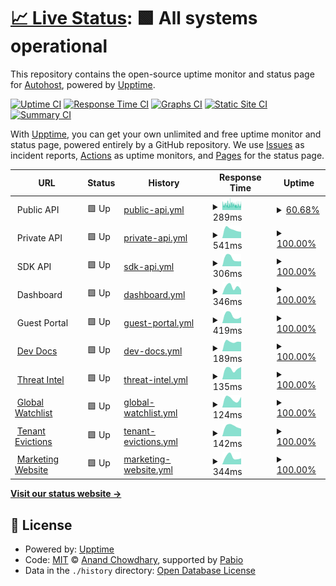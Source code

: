 # [📈 Live Status](https://AutohostAI.github.io/AutohostAI): <!--live status--> **🟩 All systems operational**

This repository contains the open-source uptime monitor and status page for [Autohost](https://www.autohost.ai), powered by [Upptime](https://github.com/upptime/upptime).

[![Uptime CI](https://github.com/AutohostAI/AutohostAI/workflows/Uptime%20CI/badge.svg)](https://github.com/AutohostAI/AutohostAI/actions?query=workflow%3A%22Uptime+CI%22)
[![Response Time CI](https://github.com/AutohostAI/AutohostAI/workflows/Response%20Time%20CI/badge.svg)](https://github.com/AutohostAI/AutohostAI/actions?query=workflow%3A%22Response+Time+CI%22)
[![Graphs CI](https://github.com/AutohostAI/AutohostAI/workflows/Graphs%20CI/badge.svg)](https://github.com/AutohostAI/AutohostAI/actions?query=workflow%3A%22Graphs+CI%22)
[![Static Site CI](https://github.com/AutohostAI/AutohostAI/workflows/Static%20Site%20CI/badge.svg)](https://github.com/AutohostAI/AutohostAI/actions?query=workflow%3A%22Static+Site+CI%22)
[![Summary CI](https://github.com/AutohostAI/AutohostAI/workflows/Summary%20CI/badge.svg)](https://github.com/AutohostAI/AutohostAI/actions?query=workflow%3A%22Summary+CI%22)

With [Upptime](https://upptime.js.org), you can get your own unlimited and free uptime monitor and status page, powered entirely by a GitHub repository. We use [Issues](https://github.com/AutohostAI/AutohostAI/issues) as incident reports, [Actions](https://github.com/AutohostAI/AutohostAI/actions) as uptime monitors, and [Pages](https://AutohostAI.github.io/AutohostAI) for the status page.

<!--start: status pages-->
<!-- This summary is generated by Upptime (https://github.com/upptime/upptime) -->
<!-- Do not edit this manually, your changes will be overwritten -->
<!-- prettier-ignore -->
| URL | Status | History | Response Time | Uptime |
| --- | ------ | ------- | ------------- | ------ |
| <img alt="" src="https://icons.duckduckgo.com/ip3/null.ico" height="13"> Public API | 🟩 Up | [public-api.yml](https://github.com/AutohostAI/AutohostAI/commits/HEAD/history/public-api.yml) | <details><summary><img alt="Response time graph" src="./graphs/public-api/response-time-week.png" height="20"> 289ms</summary><br><a href="https://status.autohost.dev/history/public-api"><img alt="Response time 289" src="https://img.shields.io/endpoint?url=https%3A%2F%2Fraw.githubusercontent.com%2FAutohostAI%2FAutohostAI%2FHEAD%2Fapi%2Fpublic-api%2Fresponse-time.json"></a><br><a href="https://status.autohost.dev/history/public-api"><img alt="24-hour response time 292" src="https://img.shields.io/endpoint?url=https%3A%2F%2Fraw.githubusercontent.com%2FAutohostAI%2FAutohostAI%2FHEAD%2Fapi%2Fpublic-api%2Fresponse-time-day.json"></a><br><a href="https://status.autohost.dev/history/public-api"><img alt="7-day response time 289" src="https://img.shields.io/endpoint?url=https%3A%2F%2Fraw.githubusercontent.com%2FAutohostAI%2FAutohostAI%2FHEAD%2Fapi%2Fpublic-api%2Fresponse-time-week.json"></a><br><a href="https://status.autohost.dev/history/public-api"><img alt="30-day response time 289" src="https://img.shields.io/endpoint?url=https%3A%2F%2Fraw.githubusercontent.com%2FAutohostAI%2FAutohostAI%2FHEAD%2Fapi%2Fpublic-api%2Fresponse-time-month.json"></a><br><a href="https://status.autohost.dev/history/public-api"><img alt="1-year response time 289" src="https://img.shields.io/endpoint?url=https%3A%2F%2Fraw.githubusercontent.com%2FAutohostAI%2FAutohostAI%2FHEAD%2Fapi%2Fpublic-api%2Fresponse-time-year.json"></a></details> | <details><summary><a href="https://status.autohost.dev/history/public-api">60.68%</a></summary><a href="https://status.autohost.dev/history/public-api"><img alt="All-time uptime 60.68%" src="https://img.shields.io/endpoint?url=https%3A%2F%2Fraw.githubusercontent.com%2FAutohostAI%2FAutohostAI%2FHEAD%2Fapi%2Fpublic-api%2Fuptime.json"></a><br><a href="https://status.autohost.dev/history/public-api"><img alt="24-hour uptime 78.05%" src="https://img.shields.io/endpoint?url=https%3A%2F%2Fraw.githubusercontent.com%2FAutohostAI%2FAutohostAI%2FHEAD%2Fapi%2Fpublic-api%2Fuptime-day.json"></a><br><a href="https://status.autohost.dev/history/public-api"><img alt="7-day uptime 60.68%" src="https://img.shields.io/endpoint?url=https%3A%2F%2Fraw.githubusercontent.com%2FAutohostAI%2FAutohostAI%2FHEAD%2Fapi%2Fpublic-api%2Fuptime-week.json"></a><br><a href="https://status.autohost.dev/history/public-api"><img alt="30-day uptime 60.68%" src="https://img.shields.io/endpoint?url=https%3A%2F%2Fraw.githubusercontent.com%2FAutohostAI%2FAutohostAI%2FHEAD%2Fapi%2Fpublic-api%2Fuptime-month.json"></a><br><a href="https://status.autohost.dev/history/public-api"><img alt="1-year uptime 60.68%" src="https://img.shields.io/endpoint?url=https%3A%2F%2Fraw.githubusercontent.com%2FAutohostAI%2FAutohostAI%2FHEAD%2Fapi%2Fpublic-api%2Fuptime-year.json"></a></details>
| <img alt="" src="https://icons.duckduckgo.com/ip3/null.ico" height="13"> Private API | 🟩 Up | [private-api.yml](https://github.com/AutohostAI/AutohostAI/commits/HEAD/history/private-api.yml) | <details><summary><img alt="Response time graph" src="./graphs/private-api/response-time-week.png" height="20"> 541ms</summary><br><a href="https://status.autohost.dev/history/private-api"><img alt="Response time 541" src="https://img.shields.io/endpoint?url=https%3A%2F%2Fraw.githubusercontent.com%2FAutohostAI%2FAutohostAI%2FHEAD%2Fapi%2Fprivate-api%2Fresponse-time.json"></a><br><a href="https://status.autohost.dev/history/private-api"><img alt="24-hour response time 392" src="https://img.shields.io/endpoint?url=https%3A%2F%2Fraw.githubusercontent.com%2FAutohostAI%2FAutohostAI%2FHEAD%2Fapi%2Fprivate-api%2Fresponse-time-day.json"></a><br><a href="https://status.autohost.dev/history/private-api"><img alt="7-day response time 541" src="https://img.shields.io/endpoint?url=https%3A%2F%2Fraw.githubusercontent.com%2FAutohostAI%2FAutohostAI%2FHEAD%2Fapi%2Fprivate-api%2Fresponse-time-week.json"></a><br><a href="https://status.autohost.dev/history/private-api"><img alt="30-day response time 541" src="https://img.shields.io/endpoint?url=https%3A%2F%2Fraw.githubusercontent.com%2FAutohostAI%2FAutohostAI%2FHEAD%2Fapi%2Fprivate-api%2Fresponse-time-month.json"></a><br><a href="https://status.autohost.dev/history/private-api"><img alt="1-year response time 541" src="https://img.shields.io/endpoint?url=https%3A%2F%2Fraw.githubusercontent.com%2FAutohostAI%2FAutohostAI%2FHEAD%2Fapi%2Fprivate-api%2Fresponse-time-year.json"></a></details> | <details><summary><a href="https://status.autohost.dev/history/private-api">100.00%</a></summary><a href="https://status.autohost.dev/history/private-api"><img alt="All-time uptime 100.00%" src="https://img.shields.io/endpoint?url=https%3A%2F%2Fraw.githubusercontent.com%2FAutohostAI%2FAutohostAI%2FHEAD%2Fapi%2Fprivate-api%2Fuptime.json"></a><br><a href="https://status.autohost.dev/history/private-api"><img alt="24-hour uptime 100.00%" src="https://img.shields.io/endpoint?url=https%3A%2F%2Fraw.githubusercontent.com%2FAutohostAI%2FAutohostAI%2FHEAD%2Fapi%2Fprivate-api%2Fuptime-day.json"></a><br><a href="https://status.autohost.dev/history/private-api"><img alt="7-day uptime 100.00%" src="https://img.shields.io/endpoint?url=https%3A%2F%2Fraw.githubusercontent.com%2FAutohostAI%2FAutohostAI%2FHEAD%2Fapi%2Fprivate-api%2Fuptime-week.json"></a><br><a href="https://status.autohost.dev/history/private-api"><img alt="30-day uptime 100.00%" src="https://img.shields.io/endpoint?url=https%3A%2F%2Fraw.githubusercontent.com%2FAutohostAI%2FAutohostAI%2FHEAD%2Fapi%2Fprivate-api%2Fuptime-month.json"></a><br><a href="https://status.autohost.dev/history/private-api"><img alt="1-year uptime 100.00%" src="https://img.shields.io/endpoint?url=https%3A%2F%2Fraw.githubusercontent.com%2FAutohostAI%2FAutohostAI%2FHEAD%2Fapi%2Fprivate-api%2Fuptime-year.json"></a></details>
| <img alt="" src="https://icons.duckduckgo.com/ip3/null.ico" height="13"> SDK API | 🟩 Up | [sdk-api.yml](https://github.com/AutohostAI/AutohostAI/commits/HEAD/history/sdk-api.yml) | <details><summary><img alt="Response time graph" src="./graphs/sdk-api/response-time-week.png" height="20"> 306ms</summary><br><a href="https://status.autohost.dev/history/sdk-api"><img alt="Response time 306" src="https://img.shields.io/endpoint?url=https%3A%2F%2Fraw.githubusercontent.com%2FAutohostAI%2FAutohostAI%2FHEAD%2Fapi%2Fsdk-api%2Fresponse-time.json"></a><br><a href="https://status.autohost.dev/history/sdk-api"><img alt="24-hour response time 194" src="https://img.shields.io/endpoint?url=https%3A%2F%2Fraw.githubusercontent.com%2FAutohostAI%2FAutohostAI%2FHEAD%2Fapi%2Fsdk-api%2Fresponse-time-day.json"></a><br><a href="https://status.autohost.dev/history/sdk-api"><img alt="7-day response time 306" src="https://img.shields.io/endpoint?url=https%3A%2F%2Fraw.githubusercontent.com%2FAutohostAI%2FAutohostAI%2FHEAD%2Fapi%2Fsdk-api%2Fresponse-time-week.json"></a><br><a href="https://status.autohost.dev/history/sdk-api"><img alt="30-day response time 306" src="https://img.shields.io/endpoint?url=https%3A%2F%2Fraw.githubusercontent.com%2FAutohostAI%2FAutohostAI%2FHEAD%2Fapi%2Fsdk-api%2Fresponse-time-month.json"></a><br><a href="https://status.autohost.dev/history/sdk-api"><img alt="1-year response time 306" src="https://img.shields.io/endpoint?url=https%3A%2F%2Fraw.githubusercontent.com%2FAutohostAI%2FAutohostAI%2FHEAD%2Fapi%2Fsdk-api%2Fresponse-time-year.json"></a></details> | <details><summary><a href="https://status.autohost.dev/history/sdk-api">100.00%</a></summary><a href="https://status.autohost.dev/history/sdk-api"><img alt="All-time uptime 100.00%" src="https://img.shields.io/endpoint?url=https%3A%2F%2Fraw.githubusercontent.com%2FAutohostAI%2FAutohostAI%2FHEAD%2Fapi%2Fsdk-api%2Fuptime.json"></a><br><a href="https://status.autohost.dev/history/sdk-api"><img alt="24-hour uptime 100.00%" src="https://img.shields.io/endpoint?url=https%3A%2F%2Fraw.githubusercontent.com%2FAutohostAI%2FAutohostAI%2FHEAD%2Fapi%2Fsdk-api%2Fuptime-day.json"></a><br><a href="https://status.autohost.dev/history/sdk-api"><img alt="7-day uptime 100.00%" src="https://img.shields.io/endpoint?url=https%3A%2F%2Fraw.githubusercontent.com%2FAutohostAI%2FAutohostAI%2FHEAD%2Fapi%2Fsdk-api%2Fuptime-week.json"></a><br><a href="https://status.autohost.dev/history/sdk-api"><img alt="30-day uptime 100.00%" src="https://img.shields.io/endpoint?url=https%3A%2F%2Fraw.githubusercontent.com%2FAutohostAI%2FAutohostAI%2FHEAD%2Fapi%2Fsdk-api%2Fuptime-month.json"></a><br><a href="https://status.autohost.dev/history/sdk-api"><img alt="1-year uptime 100.00%" src="https://img.shields.io/endpoint?url=https%3A%2F%2Fraw.githubusercontent.com%2FAutohostAI%2FAutohostAI%2FHEAD%2Fapi%2Fsdk-api%2Fuptime-year.json"></a></details>
| <img alt="" src="https://icons.duckduckgo.com/ip3/null.ico" height="13"> Dashboard | 🟩 Up | [dashboard.yml](https://github.com/AutohostAI/AutohostAI/commits/HEAD/history/dashboard.yml) | <details><summary><img alt="Response time graph" src="./graphs/dashboard/response-time-week.png" height="20"> 346ms</summary><br><a href="https://status.autohost.dev/history/dashboard"><img alt="Response time 346" src="https://img.shields.io/endpoint?url=https%3A%2F%2Fraw.githubusercontent.com%2FAutohostAI%2FAutohostAI%2FHEAD%2Fapi%2Fdashboard%2Fresponse-time.json"></a><br><a href="https://status.autohost.dev/history/dashboard"><img alt="24-hour response time 204" src="https://img.shields.io/endpoint?url=https%3A%2F%2Fraw.githubusercontent.com%2FAutohostAI%2FAutohostAI%2FHEAD%2Fapi%2Fdashboard%2Fresponse-time-day.json"></a><br><a href="https://status.autohost.dev/history/dashboard"><img alt="7-day response time 346" src="https://img.shields.io/endpoint?url=https%3A%2F%2Fraw.githubusercontent.com%2FAutohostAI%2FAutohostAI%2FHEAD%2Fapi%2Fdashboard%2Fresponse-time-week.json"></a><br><a href="https://status.autohost.dev/history/dashboard"><img alt="30-day response time 346" src="https://img.shields.io/endpoint?url=https%3A%2F%2Fraw.githubusercontent.com%2FAutohostAI%2FAutohostAI%2FHEAD%2Fapi%2Fdashboard%2Fresponse-time-month.json"></a><br><a href="https://status.autohost.dev/history/dashboard"><img alt="1-year response time 346" src="https://img.shields.io/endpoint?url=https%3A%2F%2Fraw.githubusercontent.com%2FAutohostAI%2FAutohostAI%2FHEAD%2Fapi%2Fdashboard%2Fresponse-time-year.json"></a></details> | <details><summary><a href="https://status.autohost.dev/history/dashboard">100.00%</a></summary><a href="https://status.autohost.dev/history/dashboard"><img alt="All-time uptime 100.00%" src="https://img.shields.io/endpoint?url=https%3A%2F%2Fraw.githubusercontent.com%2FAutohostAI%2FAutohostAI%2FHEAD%2Fapi%2Fdashboard%2Fuptime.json"></a><br><a href="https://status.autohost.dev/history/dashboard"><img alt="24-hour uptime 100.00%" src="https://img.shields.io/endpoint?url=https%3A%2F%2Fraw.githubusercontent.com%2FAutohostAI%2FAutohostAI%2FHEAD%2Fapi%2Fdashboard%2Fuptime-day.json"></a><br><a href="https://status.autohost.dev/history/dashboard"><img alt="7-day uptime 100.00%" src="https://img.shields.io/endpoint?url=https%3A%2F%2Fraw.githubusercontent.com%2FAutohostAI%2FAutohostAI%2FHEAD%2Fapi%2Fdashboard%2Fuptime-week.json"></a><br><a href="https://status.autohost.dev/history/dashboard"><img alt="30-day uptime 100.00%" src="https://img.shields.io/endpoint?url=https%3A%2F%2Fraw.githubusercontent.com%2FAutohostAI%2FAutohostAI%2FHEAD%2Fapi%2Fdashboard%2Fuptime-month.json"></a><br><a href="https://status.autohost.dev/history/dashboard"><img alt="1-year uptime 100.00%" src="https://img.shields.io/endpoint?url=https%3A%2F%2Fraw.githubusercontent.com%2FAutohostAI%2FAutohostAI%2FHEAD%2Fapi%2Fdashboard%2Fuptime-year.json"></a></details>
| <img alt="" src="https://icons.duckduckgo.com/ip3/null.ico" height="13"> Guest Portal | 🟩 Up | [guest-portal.yml](https://github.com/AutohostAI/AutohostAI/commits/HEAD/history/guest-portal.yml) | <details><summary><img alt="Response time graph" src="./graphs/guest-portal/response-time-week.png" height="20"> 419ms</summary><br><a href="https://status.autohost.dev/history/guest-portal"><img alt="Response time 419" src="https://img.shields.io/endpoint?url=https%3A%2F%2Fraw.githubusercontent.com%2FAutohostAI%2FAutohostAI%2FHEAD%2Fapi%2Fguest-portal%2Fresponse-time.json"></a><br><a href="https://status.autohost.dev/history/guest-portal"><img alt="24-hour response time 327" src="https://img.shields.io/endpoint?url=https%3A%2F%2Fraw.githubusercontent.com%2FAutohostAI%2FAutohostAI%2FHEAD%2Fapi%2Fguest-portal%2Fresponse-time-day.json"></a><br><a href="https://status.autohost.dev/history/guest-portal"><img alt="7-day response time 419" src="https://img.shields.io/endpoint?url=https%3A%2F%2Fraw.githubusercontent.com%2FAutohostAI%2FAutohostAI%2FHEAD%2Fapi%2Fguest-portal%2Fresponse-time-week.json"></a><br><a href="https://status.autohost.dev/history/guest-portal"><img alt="30-day response time 419" src="https://img.shields.io/endpoint?url=https%3A%2F%2Fraw.githubusercontent.com%2FAutohostAI%2FAutohostAI%2FHEAD%2Fapi%2Fguest-portal%2Fresponse-time-month.json"></a><br><a href="https://status.autohost.dev/history/guest-portal"><img alt="1-year response time 419" src="https://img.shields.io/endpoint?url=https%3A%2F%2Fraw.githubusercontent.com%2FAutohostAI%2FAutohostAI%2FHEAD%2Fapi%2Fguest-portal%2Fresponse-time-year.json"></a></details> | <details><summary><a href="https://status.autohost.dev/history/guest-portal">100.00%</a></summary><a href="https://status.autohost.dev/history/guest-portal"><img alt="All-time uptime 100.00%" src="https://img.shields.io/endpoint?url=https%3A%2F%2Fraw.githubusercontent.com%2FAutohostAI%2FAutohostAI%2FHEAD%2Fapi%2Fguest-portal%2Fuptime.json"></a><br><a href="https://status.autohost.dev/history/guest-portal"><img alt="24-hour uptime 100.00%" src="https://img.shields.io/endpoint?url=https%3A%2F%2Fraw.githubusercontent.com%2FAutohostAI%2FAutohostAI%2FHEAD%2Fapi%2Fguest-portal%2Fuptime-day.json"></a><br><a href="https://status.autohost.dev/history/guest-portal"><img alt="7-day uptime 100.00%" src="https://img.shields.io/endpoint?url=https%3A%2F%2Fraw.githubusercontent.com%2FAutohostAI%2FAutohostAI%2FHEAD%2Fapi%2Fguest-portal%2Fuptime-week.json"></a><br><a href="https://status.autohost.dev/history/guest-portal"><img alt="30-day uptime 100.00%" src="https://img.shields.io/endpoint?url=https%3A%2F%2Fraw.githubusercontent.com%2FAutohostAI%2FAutohostAI%2FHEAD%2Fapi%2Fguest-portal%2Fuptime-month.json"></a><br><a href="https://status.autohost.dev/history/guest-portal"><img alt="1-year uptime 100.00%" src="https://img.shields.io/endpoint?url=https%3A%2F%2Fraw.githubusercontent.com%2FAutohostAI%2FAutohostAI%2FHEAD%2Fapi%2Fguest-portal%2Fuptime-year.json"></a></details>
| <img alt="" src="https://icons.duckduckgo.com/ip3/docs.autohost.ai.ico" height="13"> [Dev Docs](https://docs.autohost.ai) | 🟩 Up | [dev-docs.yml](https://github.com/AutohostAI/AutohostAI/commits/HEAD/history/dev-docs.yml) | <details><summary><img alt="Response time graph" src="./graphs/dev-docs/response-time-week.png" height="20"> 189ms</summary><br><a href="https://status.autohost.dev/history/dev-docs"><img alt="Response time 189" src="https://img.shields.io/endpoint?url=https%3A%2F%2Fraw.githubusercontent.com%2FAutohostAI%2FAutohostAI%2FHEAD%2Fapi%2Fdev-docs%2Fresponse-time.json"></a><br><a href="https://status.autohost.dev/history/dev-docs"><img alt="24-hour response time 183" src="https://img.shields.io/endpoint?url=https%3A%2F%2Fraw.githubusercontent.com%2FAutohostAI%2FAutohostAI%2FHEAD%2Fapi%2Fdev-docs%2Fresponse-time-day.json"></a><br><a href="https://status.autohost.dev/history/dev-docs"><img alt="7-day response time 189" src="https://img.shields.io/endpoint?url=https%3A%2F%2Fraw.githubusercontent.com%2FAutohostAI%2FAutohostAI%2FHEAD%2Fapi%2Fdev-docs%2Fresponse-time-week.json"></a><br><a href="https://status.autohost.dev/history/dev-docs"><img alt="30-day response time 189" src="https://img.shields.io/endpoint?url=https%3A%2F%2Fraw.githubusercontent.com%2FAutohostAI%2FAutohostAI%2FHEAD%2Fapi%2Fdev-docs%2Fresponse-time-month.json"></a><br><a href="https://status.autohost.dev/history/dev-docs"><img alt="1-year response time 189" src="https://img.shields.io/endpoint?url=https%3A%2F%2Fraw.githubusercontent.com%2FAutohostAI%2FAutohostAI%2FHEAD%2Fapi%2Fdev-docs%2Fresponse-time-year.json"></a></details> | <details><summary><a href="https://status.autohost.dev/history/dev-docs">100.00%</a></summary><a href="https://status.autohost.dev/history/dev-docs"><img alt="All-time uptime 100.00%" src="https://img.shields.io/endpoint?url=https%3A%2F%2Fraw.githubusercontent.com%2FAutohostAI%2FAutohostAI%2FHEAD%2Fapi%2Fdev-docs%2Fuptime.json"></a><br><a href="https://status.autohost.dev/history/dev-docs"><img alt="24-hour uptime 100.00%" src="https://img.shields.io/endpoint?url=https%3A%2F%2Fraw.githubusercontent.com%2FAutohostAI%2FAutohostAI%2FHEAD%2Fapi%2Fdev-docs%2Fuptime-day.json"></a><br><a href="https://status.autohost.dev/history/dev-docs"><img alt="7-day uptime 100.00%" src="https://img.shields.io/endpoint?url=https%3A%2F%2Fraw.githubusercontent.com%2FAutohostAI%2FAutohostAI%2FHEAD%2Fapi%2Fdev-docs%2Fuptime-week.json"></a><br><a href="https://status.autohost.dev/history/dev-docs"><img alt="30-day uptime 100.00%" src="https://img.shields.io/endpoint?url=https%3A%2F%2Fraw.githubusercontent.com%2FAutohostAI%2FAutohostAI%2FHEAD%2Fapi%2Fdev-docs%2Fuptime-month.json"></a><br><a href="https://status.autohost.dev/history/dev-docs"><img alt="1-year uptime 100.00%" src="https://img.shields.io/endpoint?url=https%3A%2F%2Fraw.githubusercontent.com%2FAutohostAI%2FAutohostAI%2FHEAD%2Fapi%2Fdev-docs%2Fuptime-year.json"></a></details>
| <img alt="" src="https://icons.duckduckgo.com/ip3/www.openreputationapi.com.ico" height="13"> [Threat Intel](https://www.openreputationapi.com) | 🟩 Up | [threat-intel.yml](https://github.com/AutohostAI/AutohostAI/commits/HEAD/history/threat-intel.yml) | <details><summary><img alt="Response time graph" src="./graphs/threat-intel/response-time-week.png" height="20"> 135ms</summary><br><a href="https://status.autohost.dev/history/threat-intel"><img alt="Response time 135" src="https://img.shields.io/endpoint?url=https%3A%2F%2Fraw.githubusercontent.com%2FAutohostAI%2FAutohostAI%2FHEAD%2Fapi%2Fthreat-intel%2Fresponse-time.json"></a><br><a href="https://status.autohost.dev/history/threat-intel"><img alt="24-hour response time 157" src="https://img.shields.io/endpoint?url=https%3A%2F%2Fraw.githubusercontent.com%2FAutohostAI%2FAutohostAI%2FHEAD%2Fapi%2Fthreat-intel%2Fresponse-time-day.json"></a><br><a href="https://status.autohost.dev/history/threat-intel"><img alt="7-day response time 135" src="https://img.shields.io/endpoint?url=https%3A%2F%2Fraw.githubusercontent.com%2FAutohostAI%2FAutohostAI%2FHEAD%2Fapi%2Fthreat-intel%2Fresponse-time-week.json"></a><br><a href="https://status.autohost.dev/history/threat-intel"><img alt="30-day response time 135" src="https://img.shields.io/endpoint?url=https%3A%2F%2Fraw.githubusercontent.com%2FAutohostAI%2FAutohostAI%2FHEAD%2Fapi%2Fthreat-intel%2Fresponse-time-month.json"></a><br><a href="https://status.autohost.dev/history/threat-intel"><img alt="1-year response time 135" src="https://img.shields.io/endpoint?url=https%3A%2F%2Fraw.githubusercontent.com%2FAutohostAI%2FAutohostAI%2FHEAD%2Fapi%2Fthreat-intel%2Fresponse-time-year.json"></a></details> | <details><summary><a href="https://status.autohost.dev/history/threat-intel">100.00%</a></summary><a href="https://status.autohost.dev/history/threat-intel"><img alt="All-time uptime 100.00%" src="https://img.shields.io/endpoint?url=https%3A%2F%2Fraw.githubusercontent.com%2FAutohostAI%2FAutohostAI%2FHEAD%2Fapi%2Fthreat-intel%2Fuptime.json"></a><br><a href="https://status.autohost.dev/history/threat-intel"><img alt="24-hour uptime 100.00%" src="https://img.shields.io/endpoint?url=https%3A%2F%2Fraw.githubusercontent.com%2FAutohostAI%2FAutohostAI%2FHEAD%2Fapi%2Fthreat-intel%2Fuptime-day.json"></a><br><a href="https://status.autohost.dev/history/threat-intel"><img alt="7-day uptime 100.00%" src="https://img.shields.io/endpoint?url=https%3A%2F%2Fraw.githubusercontent.com%2FAutohostAI%2FAutohostAI%2FHEAD%2Fapi%2Fthreat-intel%2Fuptime-week.json"></a><br><a href="https://status.autohost.dev/history/threat-intel"><img alt="30-day uptime 100.00%" src="https://img.shields.io/endpoint?url=https%3A%2F%2Fraw.githubusercontent.com%2FAutohostAI%2FAutohostAI%2FHEAD%2Fapi%2Fthreat-intel%2Fuptime-month.json"></a><br><a href="https://status.autohost.dev/history/threat-intel"><img alt="1-year uptime 100.00%" src="https://img.shields.io/endpoint?url=https%3A%2F%2Fraw.githubusercontent.com%2FAutohostAI%2FAutohostAI%2FHEAD%2Fapi%2Fthreat-intel%2Fuptime-year.json"></a></details>
| <img alt="" src="https://icons.duckduckgo.com/ip3/www.sanctionswatchlist.com.ico" height="13"> [Global Watchlist](https://www.sanctionswatchlist.com) | 🟩 Up | [global-watchlist.yml](https://github.com/AutohostAI/AutohostAI/commits/HEAD/history/global-watchlist.yml) | <details><summary><img alt="Response time graph" src="./graphs/global-watchlist/response-time-week.png" height="20"> 124ms</summary><br><a href="https://status.autohost.dev/history/global-watchlist"><img alt="Response time 124" src="https://img.shields.io/endpoint?url=https%3A%2F%2Fraw.githubusercontent.com%2FAutohostAI%2FAutohostAI%2FHEAD%2Fapi%2Fglobal-watchlist%2Fresponse-time.json"></a><br><a href="https://status.autohost.dev/history/global-watchlist"><img alt="24-hour response time 149" src="https://img.shields.io/endpoint?url=https%3A%2F%2Fraw.githubusercontent.com%2FAutohostAI%2FAutohostAI%2FHEAD%2Fapi%2Fglobal-watchlist%2Fresponse-time-day.json"></a><br><a href="https://status.autohost.dev/history/global-watchlist"><img alt="7-day response time 124" src="https://img.shields.io/endpoint?url=https%3A%2F%2Fraw.githubusercontent.com%2FAutohostAI%2FAutohostAI%2FHEAD%2Fapi%2Fglobal-watchlist%2Fresponse-time-week.json"></a><br><a href="https://status.autohost.dev/history/global-watchlist"><img alt="30-day response time 124" src="https://img.shields.io/endpoint?url=https%3A%2F%2Fraw.githubusercontent.com%2FAutohostAI%2FAutohostAI%2FHEAD%2Fapi%2Fglobal-watchlist%2Fresponse-time-month.json"></a><br><a href="https://status.autohost.dev/history/global-watchlist"><img alt="1-year response time 124" src="https://img.shields.io/endpoint?url=https%3A%2F%2Fraw.githubusercontent.com%2FAutohostAI%2FAutohostAI%2FHEAD%2Fapi%2Fglobal-watchlist%2Fresponse-time-year.json"></a></details> | <details><summary><a href="https://status.autohost.dev/history/global-watchlist">100.00%</a></summary><a href="https://status.autohost.dev/history/global-watchlist"><img alt="All-time uptime 100.00%" src="https://img.shields.io/endpoint?url=https%3A%2F%2Fraw.githubusercontent.com%2FAutohostAI%2FAutohostAI%2FHEAD%2Fapi%2Fglobal-watchlist%2Fuptime.json"></a><br><a href="https://status.autohost.dev/history/global-watchlist"><img alt="24-hour uptime 100.00%" src="https://img.shields.io/endpoint?url=https%3A%2F%2Fraw.githubusercontent.com%2FAutohostAI%2FAutohostAI%2FHEAD%2Fapi%2Fglobal-watchlist%2Fuptime-day.json"></a><br><a href="https://status.autohost.dev/history/global-watchlist"><img alt="7-day uptime 100.00%" src="https://img.shields.io/endpoint?url=https%3A%2F%2Fraw.githubusercontent.com%2FAutohostAI%2FAutohostAI%2FHEAD%2Fapi%2Fglobal-watchlist%2Fuptime-week.json"></a><br><a href="https://status.autohost.dev/history/global-watchlist"><img alt="30-day uptime 100.00%" src="https://img.shields.io/endpoint?url=https%3A%2F%2Fraw.githubusercontent.com%2FAutohostAI%2FAutohostAI%2FHEAD%2Fapi%2Fglobal-watchlist%2Fuptime-month.json"></a><br><a href="https://status.autohost.dev/history/global-watchlist"><img alt="1-year uptime 100.00%" src="https://img.shields.io/endpoint?url=https%3A%2F%2Fraw.githubusercontent.com%2FAutohostAI%2FAutohostAI%2FHEAD%2Fapi%2Fglobal-watchlist%2Fuptime-year.json"></a></details>
| <img alt="" src="https://icons.duckduckgo.com/ip3/www.opentenantevictions.com.ico" height="13"> [Tenant Evictions](https://www.opentenantevictions.com) | 🟩 Up | [tenant-evictions.yml](https://github.com/AutohostAI/AutohostAI/commits/HEAD/history/tenant-evictions.yml) | <details><summary><img alt="Response time graph" src="./graphs/tenant-evictions/response-time-week.png" height="20"> 142ms</summary><br><a href="https://status.autohost.dev/history/tenant-evictions"><img alt="Response time 142" src="https://img.shields.io/endpoint?url=https%3A%2F%2Fraw.githubusercontent.com%2FAutohostAI%2FAutohostAI%2FHEAD%2Fapi%2Ftenant-evictions%2Fresponse-time.json"></a><br><a href="https://status.autohost.dev/history/tenant-evictions"><img alt="24-hour response time 106" src="https://img.shields.io/endpoint?url=https%3A%2F%2Fraw.githubusercontent.com%2FAutohostAI%2FAutohostAI%2FHEAD%2Fapi%2Ftenant-evictions%2Fresponse-time-day.json"></a><br><a href="https://status.autohost.dev/history/tenant-evictions"><img alt="7-day response time 142" src="https://img.shields.io/endpoint?url=https%3A%2F%2Fraw.githubusercontent.com%2FAutohostAI%2FAutohostAI%2FHEAD%2Fapi%2Ftenant-evictions%2Fresponse-time-week.json"></a><br><a href="https://status.autohost.dev/history/tenant-evictions"><img alt="30-day response time 142" src="https://img.shields.io/endpoint?url=https%3A%2F%2Fraw.githubusercontent.com%2FAutohostAI%2FAutohostAI%2FHEAD%2Fapi%2Ftenant-evictions%2Fresponse-time-month.json"></a><br><a href="https://status.autohost.dev/history/tenant-evictions"><img alt="1-year response time 142" src="https://img.shields.io/endpoint?url=https%3A%2F%2Fraw.githubusercontent.com%2FAutohostAI%2FAutohostAI%2FHEAD%2Fapi%2Ftenant-evictions%2Fresponse-time-year.json"></a></details> | <details><summary><a href="https://status.autohost.dev/history/tenant-evictions">100.00%</a></summary><a href="https://status.autohost.dev/history/tenant-evictions"><img alt="All-time uptime 100.00%" src="https://img.shields.io/endpoint?url=https%3A%2F%2Fraw.githubusercontent.com%2FAutohostAI%2FAutohostAI%2FHEAD%2Fapi%2Ftenant-evictions%2Fuptime.json"></a><br><a href="https://status.autohost.dev/history/tenant-evictions"><img alt="24-hour uptime 100.00%" src="https://img.shields.io/endpoint?url=https%3A%2F%2Fraw.githubusercontent.com%2FAutohostAI%2FAutohostAI%2FHEAD%2Fapi%2Ftenant-evictions%2Fuptime-day.json"></a><br><a href="https://status.autohost.dev/history/tenant-evictions"><img alt="7-day uptime 100.00%" src="https://img.shields.io/endpoint?url=https%3A%2F%2Fraw.githubusercontent.com%2FAutohostAI%2FAutohostAI%2FHEAD%2Fapi%2Ftenant-evictions%2Fuptime-week.json"></a><br><a href="https://status.autohost.dev/history/tenant-evictions"><img alt="30-day uptime 100.00%" src="https://img.shields.io/endpoint?url=https%3A%2F%2Fraw.githubusercontent.com%2FAutohostAI%2FAutohostAI%2FHEAD%2Fapi%2Ftenant-evictions%2Fuptime-month.json"></a><br><a href="https://status.autohost.dev/history/tenant-evictions"><img alt="1-year uptime 100.00%" src="https://img.shields.io/endpoint?url=https%3A%2F%2Fraw.githubusercontent.com%2FAutohostAI%2FAutohostAI%2FHEAD%2Fapi%2Ftenant-evictions%2Fuptime-year.json"></a></details>
| <img alt="" src="https://icons.duckduckgo.com/ip3/www.autohost.ai.ico" height="13"> [Marketing Website](https://www.autohost.ai) | 🟩 Up | [marketing-website.yml](https://github.com/AutohostAI/AutohostAI/commits/HEAD/history/marketing-website.yml) | <details><summary><img alt="Response time graph" src="./graphs/marketing-website/response-time-week.png" height="20"> 344ms</summary><br><a href="https://status.autohost.dev/history/marketing-website"><img alt="Response time 344" src="https://img.shields.io/endpoint?url=https%3A%2F%2Fraw.githubusercontent.com%2FAutohostAI%2FAutohostAI%2FHEAD%2Fapi%2Fmarketing-website%2Fresponse-time.json"></a><br><a href="https://status.autohost.dev/history/marketing-website"><img alt="24-hour response time 278" src="https://img.shields.io/endpoint?url=https%3A%2F%2Fraw.githubusercontent.com%2FAutohostAI%2FAutohostAI%2FHEAD%2Fapi%2Fmarketing-website%2Fresponse-time-day.json"></a><br><a href="https://status.autohost.dev/history/marketing-website"><img alt="7-day response time 344" src="https://img.shields.io/endpoint?url=https%3A%2F%2Fraw.githubusercontent.com%2FAutohostAI%2FAutohostAI%2FHEAD%2Fapi%2Fmarketing-website%2Fresponse-time-week.json"></a><br><a href="https://status.autohost.dev/history/marketing-website"><img alt="30-day response time 344" src="https://img.shields.io/endpoint?url=https%3A%2F%2Fraw.githubusercontent.com%2FAutohostAI%2FAutohostAI%2FHEAD%2Fapi%2Fmarketing-website%2Fresponse-time-month.json"></a><br><a href="https://status.autohost.dev/history/marketing-website"><img alt="1-year response time 344" src="https://img.shields.io/endpoint?url=https%3A%2F%2Fraw.githubusercontent.com%2FAutohostAI%2FAutohostAI%2FHEAD%2Fapi%2Fmarketing-website%2Fresponse-time-year.json"></a></details> | <details><summary><a href="https://status.autohost.dev/history/marketing-website">100.00%</a></summary><a href="https://status.autohost.dev/history/marketing-website"><img alt="All-time uptime 100.00%" src="https://img.shields.io/endpoint?url=https%3A%2F%2Fraw.githubusercontent.com%2FAutohostAI%2FAutohostAI%2FHEAD%2Fapi%2Fmarketing-website%2Fuptime.json"></a><br><a href="https://status.autohost.dev/history/marketing-website"><img alt="24-hour uptime 100.00%" src="https://img.shields.io/endpoint?url=https%3A%2F%2Fraw.githubusercontent.com%2FAutohostAI%2FAutohostAI%2FHEAD%2Fapi%2Fmarketing-website%2Fuptime-day.json"></a><br><a href="https://status.autohost.dev/history/marketing-website"><img alt="7-day uptime 100.00%" src="https://img.shields.io/endpoint?url=https%3A%2F%2Fraw.githubusercontent.com%2FAutohostAI%2FAutohostAI%2FHEAD%2Fapi%2Fmarketing-website%2Fuptime-week.json"></a><br><a href="https://status.autohost.dev/history/marketing-website"><img alt="30-day uptime 100.00%" src="https://img.shields.io/endpoint?url=https%3A%2F%2Fraw.githubusercontent.com%2FAutohostAI%2FAutohostAI%2FHEAD%2Fapi%2Fmarketing-website%2Fuptime-month.json"></a><br><a href="https://status.autohost.dev/history/marketing-website"><img alt="1-year uptime 100.00%" src="https://img.shields.io/endpoint?url=https%3A%2F%2Fraw.githubusercontent.com%2FAutohostAI%2FAutohostAI%2FHEAD%2Fapi%2Fmarketing-website%2Fuptime-year.json"></a></details>

<!--end: status pages-->

[**Visit our status website →**](https://AutohostAI.github.io/AutohostAI)

## 📄 License

- Powered by: [Upptime](https://github.com/upptime/upptime)
- Code: [MIT](./LICENSE) © [Anand Chowdhary](https://anandchowdhary.com), supported by [Pabio](https://pabio.com)
- Data in the `./history` directory: [Open Database License](https://opendatacommons.org/licenses/odbl/1-0/)

